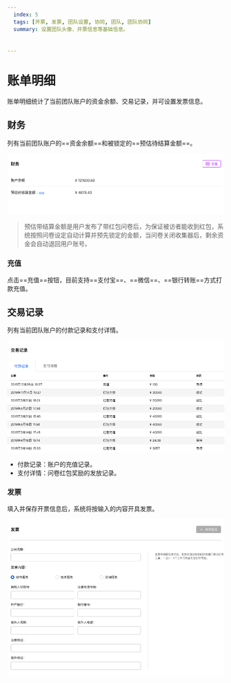 ```yaml
---
  index: 5
  tags: [开票, 发票, 团队设置, 协同, 团队, 团队协同]
  summary: 设置团队头像、开票信息等基础信息。


---
```



# 账单明细

账单明细统计了当前团队账户的资金余额、交易记录，并可设置发票信息。

## 财务

列有当前团队账户的==资金余额==和被锁定的==预估待结算金额==。

<img src='../assets/02teamAdministration/05invoice/finance.png'>

> 预估带结算金额是用户发布了带红包问卷后，为保证被访者能收到红包，系统按照问卷设定自动计算并预先锁定的金额，当问卷关闭收集器后，剩余资金会自动退回用户账号。

### 充值

点击==充值==按钮，目前支持==支付宝==、==微信==、==银行转账==方式打款充值。

## 交易记录

列有当前团队账户的付款记录和支付详情。

<img src='../assets/02teamAdministration/05invoice/tradeDetail.png'>

+ 付款记录：账户的充值记录。
+ 支付详情：问卷红包奖励的发放记录。

### 发票

填入并保存开票信息后，系统将按输入的内容开具发票。

<img src='../assets/02teamAdministration/05invoice/invoiceInfo.png'>
